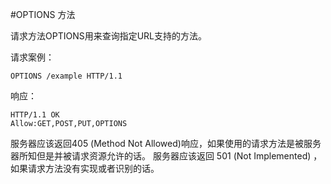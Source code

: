 #OPTIONS 方法

请求方法OPTIONS用来查询指定URL支持的方法。

请求案例：

    OPTIONS /example HTTP/1.1

响应：

    HTTP/1.1 OK
    Allow:GET,POST,PUT,OPTIONS


服务器应该返回405 (Method Not Allowed)响应，如果使用的请求方法是被服务器所知但是并被请求资源允许的话。
服务器应该返回 501 (Not Implemented) ，如果请求方法没有实现或者识别的话。

